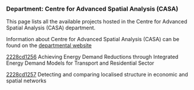 ### Department: Centre for Advanced Spatial Analysis (CASA)

This page lists all the available projects hosted in the Centre for Advanced Spatial Analysis (CASA) department.

Information about Centre for Advanced Spatial Analysis (CASA) can be found on the [departmental website](https://www.ucl.ac.uk/bartlett/casa)

[2228cd1256](../projects/2228cd1256.md) Achieving Energy Demand Reductions through Integrated Energy Demand Models for Transport and Residential Sector

[2228cd1257](../projects/2228cd1257.md) Detecting and comparing localised structure in economic and spatial networks

